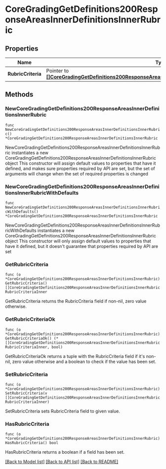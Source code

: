# CoreGradingGetDefinitions200ResponseAreasInnerDefinitionsInnerRubric

## Properties

Name | Type | Description | Notes
------------ | ------------- | ------------- | -------------
**RubricCriteria** | Pointer to [**[]CoreGradingGetDefinitions200ResponseAreasInnerDefinitionsInnerRubricRubricCriteriaInner**](CoreGradingGetDefinitions200ResponseAreasInnerDefinitionsInnerRubricRubricCriteriaInner.md) |  | [optional] 

## Methods

### NewCoreGradingGetDefinitions200ResponseAreasInnerDefinitionsInnerRubric

`func NewCoreGradingGetDefinitions200ResponseAreasInnerDefinitionsInnerRubric() *CoreGradingGetDefinitions200ResponseAreasInnerDefinitionsInnerRubric`

NewCoreGradingGetDefinitions200ResponseAreasInnerDefinitionsInnerRubric instantiates a new CoreGradingGetDefinitions200ResponseAreasInnerDefinitionsInnerRubric object
This constructor will assign default values to properties that have it defined,
and makes sure properties required by API are set, but the set of arguments
will change when the set of required properties is changed

### NewCoreGradingGetDefinitions200ResponseAreasInnerDefinitionsInnerRubricWithDefaults

`func NewCoreGradingGetDefinitions200ResponseAreasInnerDefinitionsInnerRubricWithDefaults() *CoreGradingGetDefinitions200ResponseAreasInnerDefinitionsInnerRubric`

NewCoreGradingGetDefinitions200ResponseAreasInnerDefinitionsInnerRubricWithDefaults instantiates a new CoreGradingGetDefinitions200ResponseAreasInnerDefinitionsInnerRubric object
This constructor will only assign default values to properties that have it defined,
but it doesn't guarantee that properties required by API are set

### GetRubricCriteria

`func (o *CoreGradingGetDefinitions200ResponseAreasInnerDefinitionsInnerRubric) GetRubricCriteria() []CoreGradingGetDefinitions200ResponseAreasInnerDefinitionsInnerRubricRubricCriteriaInner`

GetRubricCriteria returns the RubricCriteria field if non-nil, zero value otherwise.

### GetRubricCriteriaOk

`func (o *CoreGradingGetDefinitions200ResponseAreasInnerDefinitionsInnerRubric) GetRubricCriteriaOk() (*[]CoreGradingGetDefinitions200ResponseAreasInnerDefinitionsInnerRubricRubricCriteriaInner, bool)`

GetRubricCriteriaOk returns a tuple with the RubricCriteria field if it's non-nil, zero value otherwise
and a boolean to check if the value has been set.

### SetRubricCriteria

`func (o *CoreGradingGetDefinitions200ResponseAreasInnerDefinitionsInnerRubric) SetRubricCriteria(v []CoreGradingGetDefinitions200ResponseAreasInnerDefinitionsInnerRubricRubricCriteriaInner)`

SetRubricCriteria sets RubricCriteria field to given value.

### HasRubricCriteria

`func (o *CoreGradingGetDefinitions200ResponseAreasInnerDefinitionsInnerRubric) HasRubricCriteria() bool`

HasRubricCriteria returns a boolean if a field has been set.


[[Back to Model list]](../README.md#documentation-for-models) [[Back to API list]](../README.md#documentation-for-api-endpoints) [[Back to README]](../README.md)


